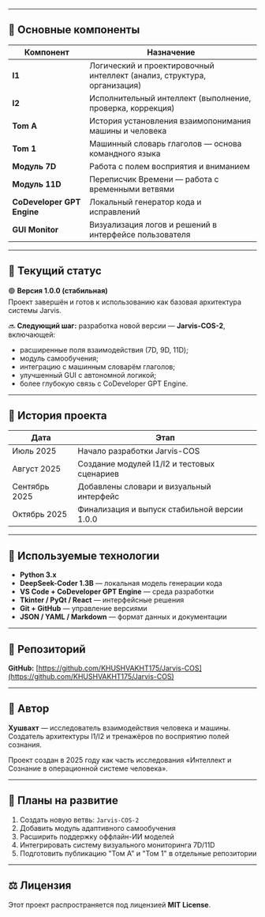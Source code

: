 
---

## 🧱 Основные компоненты

| Компонент | Назначение |
|------------|-------------|
| **I1** | Логический и проектировочный интеллект (анализ, структура, организация) |
| **I2** | Исполнительный интеллект (выполнение, проверка, коррекция) |
| **Tom A** | История установления взаимопонимания машины и человека |
| **Tom 1** | Машинный словарь глаголов — основа командного языка |
| **Модуль 7D** | Работа с полем восприятия и вниманием |
| **Модуль 11D** | Переписчик Времени — работа с временными ветвями |
| **CoDeveloper GPT Engine** | Локальный генератор кода и исправлений |
| **GUI Monitor** | Визуализация логов и решений в интерфейсе пользователя |

---

## 🚀 Текущий статус

🟢 **Версия 1.0.0 (стабильная)**  
Проект завершён и готов к использованию как базовая архитектура системы Jarvis.

🔜 **Следующий шаг:** разработка новой версии — **Jarvis-COS-2**, включающей:
- расширенные поля взаимодействия (7D, 9D, 11D);
- модуль самообучения;
- интеграцию с машинным словарём глаголов;
- улучшенный GUI с автономной логикой;
- более глубокую связь с CoDeveloper GPT Engine.

---

## 📜 История проекта

| Дата | Этап |
|------|------|
| Июль 2025 | Начало разработки Jarvis-COS |
| Август 2025 | Создание модулей I1/I2 и тестовых сценариев |
| Сентябрь 2025 | Добавлены словари и визуальный интерфейс |
| Октябрь 2025 | Финализация и выпуск стабильной версии 1.0.0 |

---

## 🧰 Используемые технологии

- **Python 3.x**
- **DeepSeek-Coder 1.3B** — локальная модель генерации кода  
- **VS Code + CoDeveloper GPT Engine** — среда разработки  
- **Tkinter / PyQt / React** — интерфейсные решения  
- **Git + GitHub** — управление версиями  
- **JSON / YAML / Markdown** — формат данных и документации  

---

## 🔗 Репозиторий

**GitHub:** [https://github.com/KHUSHVAKHT175/Jarvis-COS](https://github.com/KHUSHVAKHT175/Jarvis-COS)

---

## 👤 Автор

**Хушвахт** — исследователь взаимодействия человека и машины.  
Создатель архитектуры I1/I2 и тренажёров по восприятию полей сознания.  

Проект создан в 2025 году как часть исследования «Интеллект и Сознание в операционной системе человека».

---

## 📅 Планы на развитие

1. Создать новую ветвь: `Jarvis-COS-2`  
2. Добавить модуль адаптивного самообучения  
3. Расширить поддержку оффлайн-ИИ моделей  
4. Интегрировать систему визуального мониторинга 7D/11D  
5. Подготовить публикацию "Том A" и "Том 1" в отдельные репозитории  

---

## ⚖️ Лицензия

Этот проект распространяется под лицензией **MIT License**.

